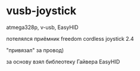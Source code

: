 # vusb-joystick
atmega328p, v-usb, EasyHID


потелялся приёмник freedom cordless joystick 2.4


"привязал" за провод)


за основу взял библеотеку Гайвера EasyHID
